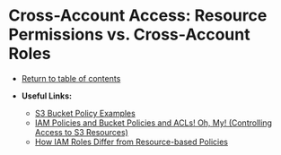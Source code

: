 # Cross-Account Access: Resource Permissions vs. Cross-Account Roles

* [Return to table of contents](../../../README.md)

* **Useful Links:**
  * [S3 Bucket Policy Examples](https://docs.aws.amazon.com/AmazonS3/latest/dev/example-bucket-policies.html)
  * [IAM Policies and Bucket Policies and ACLs! Oh, My! (Controlling Access to S3 Resources)](https://aws.amazon.com/blogs/security/iam-policies-and-bucket-policies-and-acls-oh-my-controlling-access-to-s3-resources/)
  * [How IAM Roles Differ from Resource-based Policies](https://docs.aws.amazon.com/IAM/latest/UserGuide/id_roles_compare-resource-policies.html)
